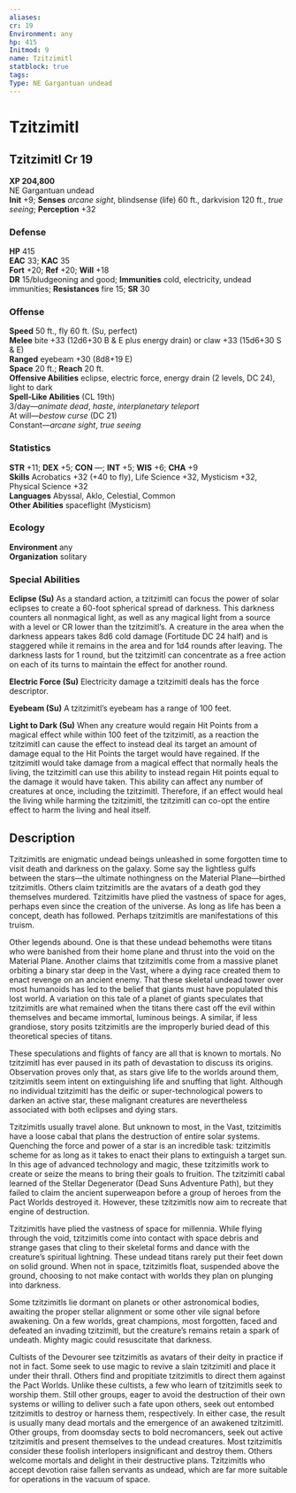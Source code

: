 ```yaml
---
aliases: 
cr: 19
Environment: any
hp: 415
Initmod: 9
name: Tzitzimitl
statblock: true
tags: 
Type: NE Gargantuan undead
---
```


# Tzitzimitl

## Tzitzimitl Cr 19

**XP 204,800**  
NE Gargantuan undead  
**Init** +9; **Senses** _arcane sight_, blindsense (life) 60 ft., darkvision 120 ft., _true seeing_; **Perception** +32  

### Defense

**HP** 415  
**EAC** 33; **KAC** 35  
**Fort** +20; **Ref** +20; **Will** +18  
**DR** 15/bludgeoning and good; **Immunities** cold, electricity, undead immunities; **Resistances** fire 15; **SR** 30  

### Offense

**Speed** 50 ft., fly 60 ft. (Su, perfect)  
**Melee** bite +33 (12d6+30 B & E plus energy drain) or claw +33 (15d6+30 S & E)  
**Ranged** eyebeam +30 (8d8+19 E)  
**Space** 20 ft.; **Reach** 20 ft.  
**Offensive Abilities** eclipse, electric force, energy drain (2 levels, DC 24), light to dark  
**Spell-Like Abilities** (CL 19th)  
3/day—_animate dead_, _haste_, _interplanetary teleport_  
At will—_bestow curse_ (DC 21)  
Constant—_arcane sight_, _true seeing_

### Statistics

**STR** +11; **DEX** +5; **CON** —; **INT** +5; **WIS** +6; **CHA** +9  
**Skills** Acrobatics +32 (+40 to fly), Life Science +32, Mysticism +32, Physical Science +32  
**Languages** Abyssal, Aklo, Celestial, Common  
**Other Abilities** spaceflight (Mysticism)

### Ecology

**Environment** any  
**Organization** solitary

### Special Abilities

**Eclipse (Su)** As a standard action, a tzitzimitl can focus the power of solar eclipses to create a 60-foot spherical spread of darkness. This darkness counters all nonmagical light, as well as any magical light from a source with a level or CR lower than the tzitzimitl’s. A creature in the area when the darkness appears takes 8d6 cold damage (Fortitude DC 24 half) and is staggered while it remains in the area and for 1d4 rounds after leaving. The darkness lasts for 1 round, but the tzitzimitl can concentrate as a free action on each of its turns to maintain the effect for another round.

**Electric Force (Su)** Electricity damage a tzitzimitl deals has the force descriptor.

**Eyebeam (Su)** A tzitzimitl’s eyebeam has a range of 100 feet.

**Light to Dark (Su)** When any creature would regain Hit Points from a magical effect while within 100 feet of the tzitzimitl, as a reaction the tzitzimitl can cause the effect to instead deal its target an amount of damage equal to the Hit Points the target would have regained. If the tzitzimitl would take damage from a magical effect that normally heals the living, the tzitzimitl can use this ability to instead regain Hit points equal to the damage it would have taken. This ability can affect any number of creatures at once, including the tzitzimitl. Therefore, if an effect would heal the living while harming the tzitzimitl, the tzitzimitl can co-opt the entire effect to harm the living and heal itself.

## Description

Tzitzimitls are enigmatic undead beings unleashed in some forgotten time to visit death and darkness on the galaxy. Some say the lightless gulfs between the stars—the ultimate nothingness on the Material Plane—birthed tzitzimitls. Others claim tzitzimitls are the avatars of a death god they themselves murdered. Tzitzimitls have plied the vastness of space for ages, perhaps even since the creation of the universe. As long as life has been a concept, death has followed. Perhaps tzitzimitls are manifestations of this truism.

Other legends abound. One is that these undead behemoths were titans who were banished from their home plane and thrust into the void on the Material Plane. Another claims that tzitzimitls come from a massive planet orbiting a binary star deep in the Vast, where a dying race created them to enact revenge on an ancient enemy. That these skeletal undead tower over most humanoids has led to the belief that giants must have populated this lost world. A variation on this tale of a planet of giants speculates that tzitzimitls are what remained when the titans there cast off the evil within themselves and became immortal, luminous beings. A similar, if less grandiose, story posits tzitzimitls are the improperly buried dead of this theoretical species of titans.

These speculations and flights of fancy are all that is known to mortals. No tzitzimitl has ever paused in its path of devastation to discuss its origins. Observation proves only that, as stars give life to the worlds around them, tzitzimitls seem intent on extinguishing life and snuffing that light. Although no individual tzitzimitl has the deific or super-technological powers to darken an active star, these malignant creatures are nevertheless associated with both eclipses and dying stars.

Tzitzimitls usually travel alone. But unknown to most, in the Vast, tzitzimitls have a loose cabal that plans the destruction of entire solar systems. Quenching the force and power of a star is an incredible task: tzitzimitls scheme for as long as it takes to enact their plans to extinguish a target sun. In this age of advanced technology and magic, these tzitzimitls work to create or seize the means to bring their goals to fruition. The tzitzimitl cabal learned of the Stellar Degenerator (Dead Suns Adventure Path), but they failed to claim the ancient superweapon before a group of heroes from the Pact Worlds destroyed it. However, these tzitzimitls now aim to recreate that engine of destruction.

Tzitzimitls have plied the vastness of space for millennia. While flying through the void, tzitzimitls come into contact with space debris and strange gases that cling to their skeletal forms and dance with the creature’s spiritual lightning. These undead titans rarely put their feet down on solid ground. When not in space, tzitzimitls float, suspended above the ground, choosing to not make contact with worlds they plan on plunging into darkness.

Some tzitzimitls lie dormant on planets or other astronomical bodies, awaiting the proper stellar alignment or some other vile signal before awakening. On a few worlds, great champions, most forgotten, faced and defeated an invading tzitzimitl, but the creature’s remains retain a spark of undeath. Mighty magic could resuscitate that darkness.

Cultists of the Devourer see tzitzimitls as avatars of their deity in practice if not in fact. Some seek to use magic to revive a slain tzitzimitl and place it under their thrall. Others find and propitiate tzitzimitls to direct them against the Pact Worlds. Unlike these cultists, a few who learn of tzitzimitls seek to worship them. Still other groups, eager to avoid the destruction of their own systems or willing to deliver such a fate upon others, seek out entombed tzitzimitls to destroy or harness them, respectively. In either case, the result is usually many dead mortals and the emergence of an awakened tzitzimitl. Other groups, from doomsday sects to bold necromancers, seek out active tzitzimitls and present themselves to the undead creatures. Most tzitzimitls consider these foolish interlopers insignificant and destroy them. Others welcome mortals and delight in their destructive plans. Tzitzimitls who accept devotion raise fallen servants as undead, which are far more suitable for operations in the vacuum of space.
